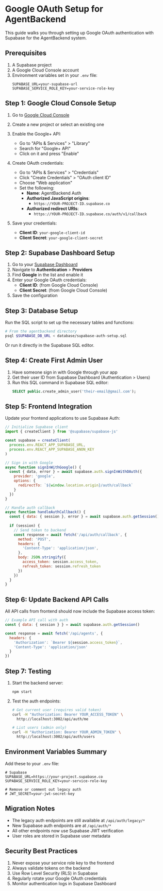 # Google OAuth Setup for AgentBackend

This guide walks you through setting up Google OAuth authentication with Supabase for the AgentBackend system.

## Prerequisites

1. A Supabase project
2. A Google Cloud Console account
3. Environment variables set in your `.env` file:
   ```
   SUPABASE_URL=your-supabase-url
   SUPABASE_SERVICE_ROLE_KEY=your-service-role-key
   ```

## Step 1: Google Cloud Console Setup

1. Go to [Google Cloud Console](https://console.cloud.google.com/)
2. Create a new project or select an existing one
3. Enable the Google+ API:
   - Go to "APIs & Services" > "Library"
   - Search for "Google+ API"
   - Click on it and press "Enable"

4. Create OAuth credentials:
   - Go to "APIs & Services" > "Credentials"
   - Click "Create Credentials" > "OAuth client ID"
   - Choose "Web application"
   - Set the following:
     - **Name**: AgentBackend Auth
     - **Authorized JavaScript origins**: 
       - `https://YOUR-PROJECT-ID.supabase.co`
     - **Authorized redirect URIs**: 
       - `https://YOUR-PROJECT-ID.supabase.co/auth/v1/callback`

5. Save your credentials:
   - **Client ID**: `your-google-client-id`
   - **Client Secret**: `your-google-client-secret`

## Step 2: Supabase Dashboard Setup

1. Go to your [Supabase Dashboard](https://app.supabase.com/)
2. Navigate to **Authentication** > **Providers**
3. Find **Google** in the list and enable it
4. Enter your Google OAuth credentials:
   - **Client ID**: (from Google Cloud Console)
   - **Client Secret**: (from Google Cloud Console)
5. Save the configuration

## Step 3: Database Setup

Run the SQL script to set up the necessary tables and functions:

```bash
# From the agentbackend directory
psql $SUPABASE_DB_URL < database/supabase-auth-setup.sql
```

Or run it directly in the Supabase SQL editor.

## Step 4: Create First Admin User

1. Have someone sign in with Google through your app
2. Get their user ID from Supabase Dashboard (Authentication > Users)
3. Run this SQL command in Supabase SQL editor:
   ```sql
   SELECT public.create_admin_user('their-email@gmail.com');
   ```

## Step 5: Frontend Integration

Update your frontend applications to use Supabase Auth:

```javascript
// Initialize Supabase client
import { createClient } from '@supabase/supabase-js'

const supabase = createClient(
  process.env.REACT_APP_SUPABASE_URL,
  process.env.REACT_APP_SUPABASE_ANON_KEY
)

// Sign in with Google
async function signInWithGoogle() {
  const { data, error } = await supabase.auth.signInWithOAuth({
    provider: 'google',
    options: {
      redirectTo: `${window.location.origin}/auth/callback`
    }
  })
}

// Handle auth callback
async function handleAuthCallback() {
  const { data: { session }, error } = await supabase.auth.getSession()
  
  if (session) {
    // Send token to backend
    const response = await fetch('/api/auth/callback', {
      method: 'POST',
      headers: {
        'Content-Type': 'application/json',
      },
      body: JSON.stringify({
        access_token: session.access_token,
        refresh_token: session.refresh_token
      })
    })
  }
}
```

## Step 6: Update Backend API Calls

All API calls from frontend should now include the Supabase access token:

```javascript
// Example API call with auth
const { data: { session } } = await supabase.auth.getSession()

const response = await fetch('/api/agents', {
  headers: {
    'Authorization': `Bearer ${session.access_token}`,
    'Content-Type': 'application/json'
  }
})
```

## Step 7: Testing

1. Start the backend server:
   ```bash
   npm start
   ```

2. Test the auth endpoints:
   ```bash
   # Get current user (requires valid token)
   curl -H "Authorization: Bearer YOUR_ACCESS_TOKEN" \
     http://localhost:3002/api/auth/me
   
   # List users (admin only)
   curl -H "Authorization: Bearer YOUR_ADMIN_TOKEN" \
     http://localhost:3002/api/auth/users
   ```

## Environment Variables Summary

Add these to your `.env` file:

```env
# Supabase
SUPABASE_URL=https://your-project.supabase.co
SUPABASE_SERVICE_ROLE_KEY=your-service-role-key

# Remove or comment out legacy auth
# JWT_SECRET=your-jwt-secret-key
```

## Migration Notes

- The legacy auth endpoints are still available at `/api/auth/legacy/*`
- New Supabase auth endpoints are at `/api/auth/*`
- All other endpoints now use Supabase JWT verification
- User roles are stored in Supabase user metadata

## Security Best Practices

1. Never expose your service role key to the frontend
2. Always validate tokens on the backend
3. Use Row Level Security (RLS) in Supabase
4. Regularly rotate your Google OAuth credentials
5. Monitor authentication logs in Supabase Dashboard
